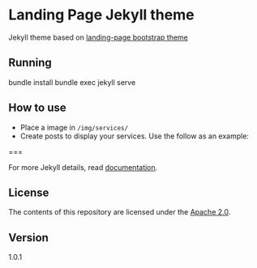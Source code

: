 # Landing Page Jekyll theme

Jekyll theme based on [landing-page bootstrap theme ](http://startbootstrap.com/templates/landing-page/)

## Running
bundle install
bundle exec jekyll serve

## How to use
 - Place a image in `/img/services/`
 - Create posts to display your services. Use the follow as an example:

===

For more Jekyll details, read [documentation](http://jekyllrb.com/).

## License
The contents of this repository are licensed under the [Apache
2.0](http://www.apache.org/licenses/LICENSE-2.0.html).

## Version
1.0.1
